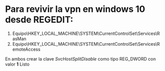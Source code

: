 # Para revivir la vpn en windows 10 desde REGEDIT:
1. Equipo\HKEY_LOCAL_MACHINE\SYSTEM\CurrentControlSet\Services\RasMan
2. Equipo\HKEY_LOCAL_MACHINE\SYSTEM\CurrentControlSet\Services\RemoteAccess

En ambos crear la clave *SvcHostSplitDisable* como tipo REG_DWORD con valor **1**
Listo
